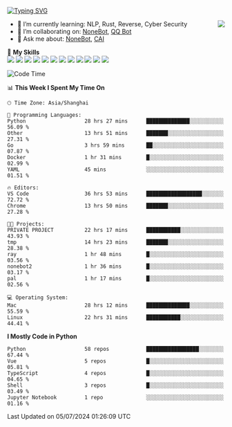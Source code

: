 [![Typing SVG](https://readme-typing-svg.herokuapp.com?size=25&duration=2500&color=8C43EA&vCenter=true&width=200&height=40&lines=Hi+there+%F0%9F%91%8B%F0%9F%8F%BB;I'm+yanyongyu)](https://git.io/typing-svg)

<a href="#">
  <img align="right" src="https://github-readme-stats.vercel.app/api?username=yanyongyu&count_private=true&show_icons=true&bg_color=15,f2f7fd,E0EAFC" />
</a>

- 🌱 I’m currently learning: NLP, Rust, Reverse, Cyber Security
- 👯 I’m collaborating on: [NoneBot](https://github.com/nonebot), [QQ Bot](https://github.com/Mrs4s/go-cqhttp)
- 💬 Ask me about: [NoneBot](https://github.com/nonebot), [CAI](https://github.com/cscs181/CAI)

🌟 **My Skills**  
![](https://img.shields.io/badge/-Python-3e74a2?style=flat-square&logo=Python&logoColor=fff)
![](https://img.shields.io/badge/-TypeScript-3178C6?style=flat-square&logo=TypeScript&logoColor=fff)
![](https://img.shields.io/badge/-Vue-4fc08d?style=flat-square&logo=Vue.js&logoColor=fff)
![](https://img.shields.io/badge/-React-2d98ce?style=flat-square&logo=React&logoColor=fff)
![](https://img.shields.io/badge/-FastAPI-009688?style=flat-square&logo=FastAPI&logoColor=fff)
![](https://img.shields.io/badge/-Linux-000000?style=flat-square&logo=Linux&logoColor=fff)
![](https://img.shields.io/badge/-Docker-2496ED?style=flat-square&logo=Docker&logoColor=fff)
![](https://img.shields.io/badge/-Kubernetes-326CE5?style=flat-square&logo=Kubernetes&logoColor=fff)
![](https://img.shields.io/badge/-GitHub%20Actions-2088FF?style=flat-square&logo=GitHubActions&logoColor=fff)
![](https://img.shields.io/badge/-PostgreSQL-4169E1?style=flat-square&logo=PostgreSQL&logoColor=fff)
![](https://img.shields.io/badge/-Redis-DC382D?style=flat-square&logo=Redis&logoColor=fff)
![](https://img.shields.io/badge/-MongoDB-47A248?style=flat-square&logo=MongoDB&logoColor=fff)

<!--START_SECTION:waka-->
![Code Time](http://img.shields.io/badge/Code%20Time-6%2C316%20hrs%2024%20mins-blue)

📊 **This Week I Spent My Time On** 

```text
🕑︎ Time Zone: Asia/Shanghai

💬 Programming Languages: 
Python                   28 hrs 27 mins      ██████████████░░░░░░░░░░░   56.09 % 
Other                    13 hrs 51 mins      ███████░░░░░░░░░░░░░░░░░░   27.31 % 
Go                       3 hrs 59 mins       ██░░░░░░░░░░░░░░░░░░░░░░░   07.87 % 
Docker                   1 hr 31 mins        █░░░░░░░░░░░░░░░░░░░░░░░░   02.99 % 
YAML                     45 mins             ░░░░░░░░░░░░░░░░░░░░░░░░░   01.51 % 

🔥 Editors: 
VS Code                  36 hrs 53 mins      ██████████████████░░░░░░░   72.72 % 
Chrome                   13 hrs 50 mins      ███████░░░░░░░░░░░░░░░░░░   27.28 % 

🐱‍💻 Projects: 
PRIVATE PROJECT          22 hrs 17 mins      ███████████░░░░░░░░░░░░░░   43.93 % 
tmp                      14 hrs 23 mins      ███████░░░░░░░░░░░░░░░░░░   28.38 % 
ray                      1 hr 48 mins        █░░░░░░░░░░░░░░░░░░░░░░░░   03.56 % 
nonebot2                 1 hr 36 mins        █░░░░░░░░░░░░░░░░░░░░░░░░   03.17 % 
pal                      1 hr 17 mins        █░░░░░░░░░░░░░░░░░░░░░░░░   02.56 % 

💻 Operating System: 
Mac                      28 hrs 12 mins      ██████████████░░░░░░░░░░░   55.59 % 
Linux                    22 hrs 31 mins      ███████████░░░░░░░░░░░░░░   44.41 % 
```

**I Mostly Code in Python** 

```text
Python                   58 repos            █████████████████░░░░░░░░   67.44 % 
Vue                      5 repos             █░░░░░░░░░░░░░░░░░░░░░░░░   05.81 % 
TypeScript               4 repos             █░░░░░░░░░░░░░░░░░░░░░░░░   04.65 % 
Shell                    3 repos             █░░░░░░░░░░░░░░░░░░░░░░░░   03.49 % 
Jupyter Notebook         1 repo              ░░░░░░░░░░░░░░░░░░░░░░░░░   01.16 % 
```




 Last Updated on 05/07/2024 01:26:09 UTC
<!--END_SECTION:waka-->
